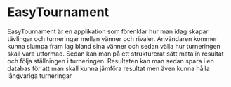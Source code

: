 # EasyTournament

EasyTournament är en applikation som förenklar hur man idag skapar tävlingar och turneringar mellan vänner och rivaler. Användaren kommer kunna slumpa fram lag bland sina vänner och sedan välja hur turneringen skall vara utformad. Sedan kan man på ett strukturerat sätt mata in resultat och följa ställningen i turneringen. Resultaten kan man sedan spara i en databas för att man skall kunna jämföra resultat men även kunna hålla långvariga turneringar
